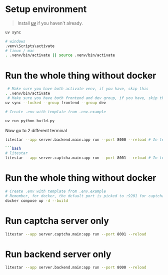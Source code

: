 # Setup environment

> Install [uv](https://docs.astral.sh/uv/getting-started/installation/) if you haven't already.
```bash
uv sync

# windows
.venv\Scripts\activate
# linux / mac
. .venv/bin/activate || source .venv/bin/activate
```

# Run the whole thing without docker
```bash
 # Make sure you have both activate venv, if you have, skip this
. .venv/bin/activate
 # Make sure you have both frontend and dev group, if you have, skip this
uv sync --locked --group frontend --group dev

# Create .env with template from .env.example

uv run python build.py
```
Now go to 2 different terminal
```sh
litestar --app server.backend.main:app run --port 8000 --reload # In terminal 1
```
```sh
```bash
# litestar
litestar --app server.captcha.main:app run --port 8001 --reload # In terminal 2
```

# Run the whole thing without docker
```sh
# Create .env with template from .env.example
# Remember, for docker, the default port is picked to :9201 for captcha server, so you must create the .env for it to work
docker compose up -d --build
```

# Run captcha server only

```bash
litestar --app server.captcha.main:app run --port 8001 --reload
```

# Run backend server only

```bash
litestar --app server.backend.main:app run --port 8000 --reload
```
